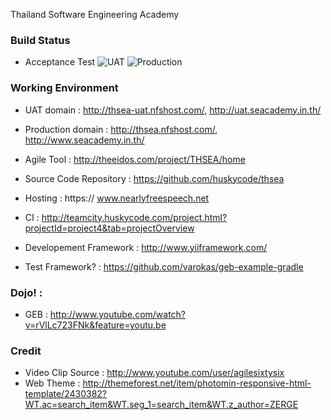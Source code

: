 Thailand Software Engineering Academy

### Build Status
* Acceptance Test ![UAT](http://teamcity3.huskycode.com/app/rest/builds/buildType:bt11/statusIcon) ![Production](http://teamcity3.huskycode.com/app/rest/builds/buildType:bt13/statusIcon)

### Working Environment
* UAT domain : http://thsea-uat.nfshost.com/, http://uat.seacademy.in.th/
* Production domain : http://thsea.nfshost.com/, http://www.seacademy.in.th/
 
* Agile Tool : http://theeidos.com/project/THSEA/home
* Source Code Repository : https://github.com/huskycode/thsea
* Hosting : https:// www.nearlyfreespeech.net
* CI : http://teamcity.huskycode.com/project.html?projectId=project4&tab=projectOverview
* Developement Framework : http://www.yiiframework.com/
* Test Framework? : https://github.com/varokas/geb-example-gradle 

### Dojo! :
* GEB : http://www.youtube.com/watch?v=rVlLc723FNk&feature=youtu.be
 
### Credit
* Video Clip Source : http://www.youtube.com/user/agilesixtysix
* Web Theme : http://themeforest.net/item/photomin-responsive-html-template/2430382?WT.ac=search_item&WT.seg_1=search_item&WT.z_author=ZERGE
 

